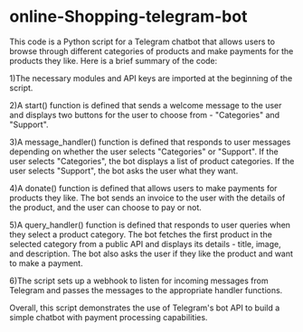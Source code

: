 # online-Shopping-telegram-bot
This code is a Python script for a Telegram chatbot that allows users to browse through different categories of products and make payments for the products they like. Here is a brief summary of the code:

1)The necessary modules and API keys are imported at the beginning of the script.

2)A start() function is defined that sends a welcome message to the user and displays two buttons for the user to choose from - "Categories" and "Support".

3)A message_handler() function is defined that responds to user messages depending on whether the user selects "Categories" or "Support". If the user selects "Categories", the bot displays a list of product categories. If the user selects "Support", the bot asks the user what they want.

4)A donate() function is defined that allows users to make payments for products they like. The bot sends an invoice to the user with the details of the product, and the user can choose to pay or not.

5)A query_handler() function is defined that responds to user queries when they select a product category. The bot fetches the first product in the selected category from a public API and displays its details - title, image, and description. The bot also asks the user if they like the product and want to make a payment.

6)The script sets up a webhook to listen for incoming messages from Telegram and passes the messages to the appropriate handler functions.

Overall, this script demonstrates the use of Telegram's bot API to build a simple chatbot with payment processing capabilities.
